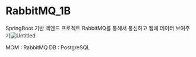 # RabbitMQ_1B

SpringBoot 기반 백엔드 프로젝트
RabbitMQ를 통해서 통신하고 웹에 데이터 보여주기![Untitled](https://user-images.githubusercontent.com/67484907/158552578-d3b5de28-0d97-4040-a080-5089b0b64632.png)

MOM : RabbitMQ
DB : PostgreSQL
